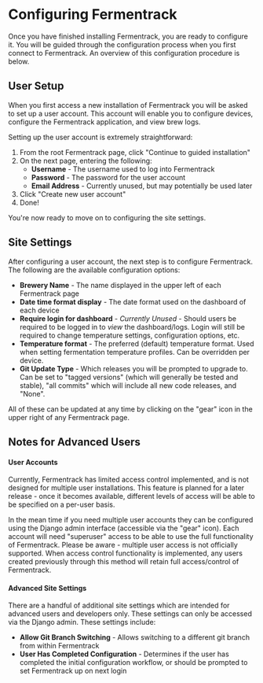 # Configuring Fermentrack

Once you have finished installing Fermentrack, you are ready to configure it. You will be guided through the configuration process when you first connect to Fermentrack. An overview of this configuration procedure is below.

## User Setup

When you first access a new installation of Fermentrack you will be asked to set up a user account. This account will enable you to configure devices, configure the Fermentrack application, and view brew logs.

Setting up the user account is extremely straightforward:

1. From the root Fermentrack page, click "Continue to guided installation"
1. On the next page, entering the following:
    - **Username** - The username used to log into Fermentrack
    - **Password** - The password for the user account
    - **Email Address** - Currently unused, but may potentially be used later
1. Click "Create new user account"
1. Done!

You're now ready to move on to configuring the site settings.

## Site Settings

After configuring a user account, the next step is to configure Fermentrack. The following are the available configuration options:

* **Brewery Name** - The name displayed in the upper left of each Fermentrack page
* **Date time format display** - The date format used on the dashboard of each device
* **Require login for dashboard** - *Currently Unused* - Should users be required to be logged in to *view* the dashboard/logs. Login will still be required to change temperature settings, configuration options, etc.
* **Temperature format** - The preferred (default) temperature format. Used when setting fermentation temperature profiles. Can be overridden per device.
* **Git Update Type** - Which releases you will be prompted to upgrade to. Can be set to "tagged versions" (which will generally be tested and stable), "all commits" which will include all new code releases, and "None".

All of these can be updated at any time by clicking on the "gear" icon in the upper right of any Fermentrack page.


## Notes for Advanced Users

#### User Accounts

Currently, Fermentrack has limited access control implemented, and is not designed for multiple user installations. This feature is planned for a later release - once it becomes available, different levels of access will be able to be specified on a per-user basis.

In the mean time if you need multiple user accounts they can be configured using the Django admin interface (accessible via the "gear" icon). Each account will need "superuser" access to be able to use the full functionality of Fermentrack. Please be aware - multiple user access is not officially supported. When access control functionality is implemented, any users created previously through this method will retain full access/control of Fermentrack.

#### Advanced Site Settings

There are a handful of additional site settings which are intended for advanced users and developers only. These settings can only be accessed via the Django admin. These settings include:

* **Allow Git Branch Switching** - Allows switching to a different git branch from within Fermentrack
* **User Has Completed Configuration**  - Determines if the user has completed the initial configuration workflow, or should be prompted to set Fermentrack up on next login


